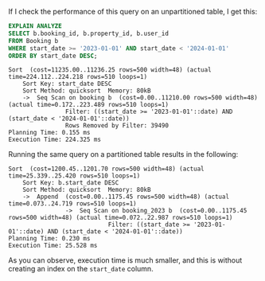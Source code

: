If I check the performance of this query on an unpartitioned table, I get this:

```sql
EXPLAIN ANALYZE
SELECT b.booking_id, b.property_id, b.user_id
FROM Booking b
WHERE start_date >= '2023-01-01' AND start_date < '2024-01-01'
ORDER BY start_date DESC;
```

```
Sort  (cost=11235.00..11236.25 rows=500 width=48) (actual time=224.112..224.218 rows=510 loops=1)
    Sort Key: start_date DESC
    Sort Method: quicksort  Memory: 80kB
    ->  Seq Scan on booking b  (cost=0.00..11210.00 rows=500 width=48) (actual time=0.172..223.489 rows=510 loops=1)
                Filter: ((start_date >= '2023-01-01'::date) AND (start_date < '2024-01-01'::date))
                Rows Removed by Filter: 39490
Planning Time: 0.155 ms
Execution Time: 224.325 ms
```

Running the same query on a partitioned table results in the following:

```
Sort  (cost=1200.45..1201.70 rows=500 width=48) (actual time=25.339..25.420 rows=510 loops=1)
    Sort Key: b.start_date DESC
    Sort Method: quicksort  Memory: 80kB
    ->  Append  (cost=0.00..1175.45 rows=500 width=48) (actual time=0.073..24.719 rows=510 loops=1)
                ->  Seq Scan on booking_2023 b  (cost=0.00..1175.45 rows=500 width=48) (actual time=0.072..22.987 rows=510 loops=1)
                            Filter: ((start_date >= '2023-01-01'::date) AND (start_date < '2024-01-01'::date))
Planning Time: 0.230 ms
Execution Time: 25.528 ms
```

As you can observe, execution time is much smaller, and this is without creating an index on the `start_date` column.